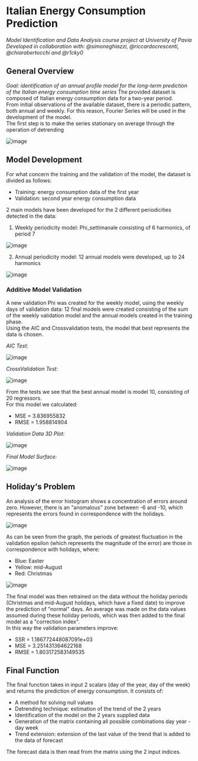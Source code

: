 # Italian Energy Consumption Prediction

*Model Identification and Data Analysis course project at University of Pavia  
Developed in collaboration with: @simoneghiazzi, @riccardocrescenti, @chiarabertocchi and @r1cky0*

## General Overview

*Goal: identification of an annual profile model for the long-term prediction of the Italian energy consumption time series*
The provided dataset is composed of Italian energy consumption data for a two-year period.  
From initial observations of the available dataset, there is a periodic pattern, both annual and weekly. For this reason, Fourier Series will be used in the development of the model.  
The first step is to make the series stationary on average through the operation of detrending

![image](https://user-images.githubusercontent.com/48442855/139588394-1a6f148a-dadc-420f-b81f-24e8f05985b2.png)

## Model Development

For what concern the training and the validation of the model, the dataset is divided as follows:
- Training: energy consumption data of the first year
- Validation: second year energy consumption data

2 main models have been developed for the 2 different periodicities detected in the data:
1. Weekly periodicity model: Phi_settimanale consisting of 6 harmonics, of period 7

![image](https://user-images.githubusercontent.com/48442855/139588834-099da783-b963-44ff-a40f-8c3ff9725f6c.png)

2. Annual periodicity model: 12 annual models were developed, up to 24 harmonics

![image](https://user-images.githubusercontent.com/48442855/139588929-f00cda3d-f5b4-4eee-bc2a-4a2197877e65.png)

### Additive Model Validation
A new validation Phi was created for the weekly model, using the weekly days of validation data: 12 final models were created consisting of the sum of the weekly validation model and the annual models created in the training phase.  
Using the AIC and Crossvalidation tests, the model that best represents the data is chosen.

*AIC Test:*

![image](https://user-images.githubusercontent.com/48442855/139589174-7c523cdf-b677-4e07-ab25-f3d3648f828e.png)

*CrossValidation Test:*

![image](https://user-images.githubusercontent.com/48442855/139589182-b876af1a-2ae2-4bf8-85eb-3a7e8bf43db8.png)

From the tests we see that the best annual model is model 10, consisting of 20 regressors.  
For this model we calculated:
- MSE = 3.836955832
- RMSE = 1.958814904

*Validation Data 3D Plot:*

![image](https://user-images.githubusercontent.com/48442855/139589298-3624c9e5-ccfb-442a-af26-1aa4ea31a088.png)

*Final Model Surface:*

![image](https://user-images.githubusercontent.com/48442855/139589322-7cfd69bf-7f28-43ef-a32d-28a3a729a463.png)

## Holiday's Problem
An analysis of the error histogram shows a concentration of errors around zero. However, there is an "anomalous" zone between -6 and -10, which represents the errors found in correspondence with the holidays.

![image](https://user-images.githubusercontent.com/48442855/139589474-d304457c-565c-4d57-b278-edea555af881.png)

As can be seen from the graph, the periods of greatest fluctuation in the validation epsilon (which represents the magnitude of the error) are those in correspondence with holidays, where:
- Blue: Easter
- Yellow: mid-August
- Red: Christmas

![image](https://user-images.githubusercontent.com/48442855/139589571-2abb62f6-7953-46ee-98c3-a5bae6588b0b.png)

The final model was then retrained on the data without the holiday periods (Christmas and mid-August holidays, which have a fixed date) to improve the prediction of "normal" days. An average was made on the data values assumed during these holiday periods, which was then added to the final model as a "correction index".  
In this way the validation parameters improve:
- SSR = 1.186772448087091e+03
- MSE = 3.251431364622168
- RMSE = 1.803172583149535

## Final Function
The final function takes in input 2 scalars (day of the year, day of the week) and returns the prediction of energy consumption. It consists of:
- A method for solving null values
- Detrending technique: estimation of the trend of the 2 years
- Identification of the model on the 2 years supplied data
- Generation of the matrix containing all possible combinations day year - day week
- Trend extension: extension of the last value of the trend that is added to the data of forecast

The forecast data is then read from the matrix using the 2 input indices.
